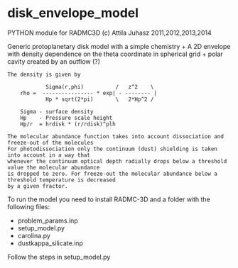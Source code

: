 # disk_envelope_model

PYTHON module for RADMC3D
(c) Attila Juhasz 2011,2012,2013,2014

Generic protoplanetary disk model with a simple chemistry + 
A 2D envelope with density dependence on the theta coordinate in spherical grid +
polar cavity created by an outflow (?) 

    The density is given by

                Sigma(r,phi)          /   z^2    \
        rho =  ---------------- * exp| - -------- |
                Hp * sqrt(2*pi)       \   2*Hp^2 /

        Sigma - surface density
        Hp    - Pressure scale height
        Hp/r  = hrdisk * (r/rdisk)^plh

    The molecular abundance function takes into account dissociation and freeze-out of the molecules
    For photodissociation only the continuum (dust) shielding is taken into account in a way that
    whenever the continuum optical depth radially drops below a threshold value the molecular abundance
    is dropped to zero. For freeze-out the molecular abundance below a threshold temperature is decreased
    by a given fractor.
    
    
  To run the model you need to install RADMC-3D and a  folder with the following files:
  - problem_params.inp
  - setup_model.py
  - carolina.py
  - dustkappa_silicate.inp
  
  Follow the steps in setup_model.py
  
  
